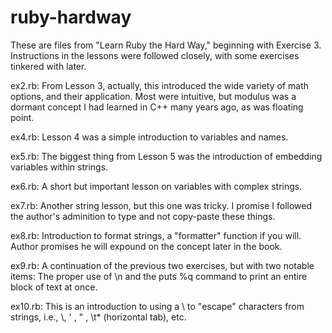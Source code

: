 # ruby-hardway
These are files from "Learn Ruby the Hard Way," beginning with Exercise 3. Instructions in the lessons were followed closely, with some exercises tinkered with later.

ex2.rb: From Lesson 3, actually, this introduced the wide variety of math options, and their application. Most were intuitive, but modulus was a dormant concept I had learned in C++ many years ago, as was floating point.

ex4.rb: Lesson 4 was a simple introduction to variables and names.

ex5.rb: The biggest thing from Lesson 5 was the introduction of embedding variables within strings.

ex6.rb: A short but important lesson on variables with complex strings. 

ex7.rb: Another string lesson, but this one was tricky. I promise I followed the author's adminition to type and not copy-paste these things.

ex8.rb: Introduction to format strings, a "formatter" function if you will. Author promises he will expound on the concept later in the book.

ex9.rb: A continuation of the previous two exercises, but with two notable items: The proper use of \n and the puts %q command to print an entire block of text at once.

ex10.rb: This is an introduction to using a \ to "escape" characters from strings, i.e., \\, \' , \" , \t* (horizontal tab), etc.
